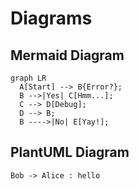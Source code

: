 # Diagrams

## Mermaid Diagram

```mermaid
graph LR
  A[Start] --> B{Error?};
  B -->|Yes| C[Hmm...];
  C --> D[Debug];
  D --> B;
  B ---->|No| E[Yay!];
```

## PlantUML Diagram

```plantuml
Bob -> Alice : hello
```
